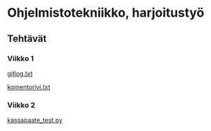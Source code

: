 # Ohjelmistotekniikko, harjoitustyö

## Tehtävät

### Viikko 1


[gitlog.txt](https://github.com/modaralgayal/ot-harjoitustyo/blob/master/laskarit/viikko1/gitlog.txt)

[komentorivi.txt](https://github.com/modaralgayal/ot-harjoitustyo/blob/master/laskarit/viikko1/komentorivi.txt)


### Viikko 2

[kassapaate_test.py](https://github.com/modaralgayal/ot-harjoitustyo/blob/master/laskarit/viikko2/unicafe/src/kassapaate.py)
